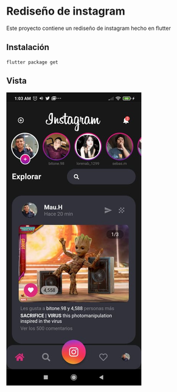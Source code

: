 # Rediseño de instagram

Este proyecto contiene un rediseño de instagram hecho en flutter

## Instalación

```
flutter package get
```

## Vista

![Vista](instagram.jpg)